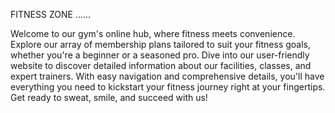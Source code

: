 FITNESS ZONE ......

Welcome to our gym's online hub, where fitness meets convenience.
Explore our array of membership plans tailored to suit your fitness goals, whether you're a beginner or a seasoned pro.
Dive into our user-friendly website to discover detailed information about our facilities, classes, and expert trainers.
With easy navigation and comprehensive details, you'll have everything you need to kickstart your fitness journey right at your fingertips. Get ready to sweat, smile, and succeed with us!
